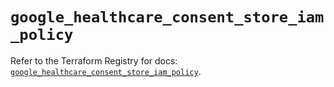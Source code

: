 # `google_healthcare_consent_store_iam_policy`

Refer to the Terraform Registry for docs: [`google_healthcare_consent_store_iam_policy`](https://registry.terraform.io/providers/hashicorp/google-beta/6.9.0/docs/resources/google_healthcare_consent_store_iam_policy).
